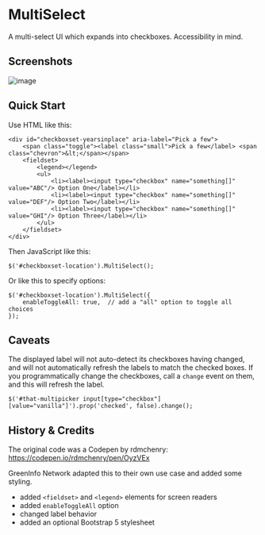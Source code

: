 # MultiSelect

A multi-select UI which expands into checkboxes. Accessibility in mind.

## Screenshots

![image](https://user-images.githubusercontent.com/3117633/163845925-7ddbff56-3f19-4c0b-a544-86add9315790.png)



## Quick Start

Use HTML like this:

```
<div id="checkboxset-yearsinplace" aria-label="Pick a few">
    <span class="toggle"><label class="small">Pick a few</label> <span class="chevron">&lt;</span></span>
    <fieldset>
        <legend></legend>
        <ul>
            <li><label><input type="checkbox" name="something[]" value="ABC"/> Option One</label></li>
            <li><label><input type="checkbox" name="something[]" value="DEF"/> Option Two</label></li>
            <li><label><input type="checkbox" name="something[]" value="GHI"/> Option Three</label></li>
        </ul>
    </fieldset>
</div>
```

Then JavaScript like this:
```
$('#checkboxset-location').MultiSelect();
```

Or like this to specify options:
```
$('#checkboxset-location').MultiSelect({
    enableToggleAll: true,  // add a "all" option to toggle all choices    
});
```


## Caveats

The displayed label will not auto-detect its checkboxes having changed, and will not automatically refresh the labels to match the checked boxes. If you programmatically change the checkboxes, call a `change` event on them, and this will refresh the label.

```
$('#that-multipicker input[type="checkbox"][value="vanilla"]').prop('checked', false).change();
```


## History & Credits

The original code was a Codepen by rdmchenry: https://codepen.io/rdmchenry/pen/OyzVEx

GreenInfo Network adapted this to their own use case and added some styling.
- added `<fieldset>` and `<legend>` elements for screen readers
- added `enableToggleAll` option
- changed label behavior
- added an optional Bootstrap 5 stylesheet
